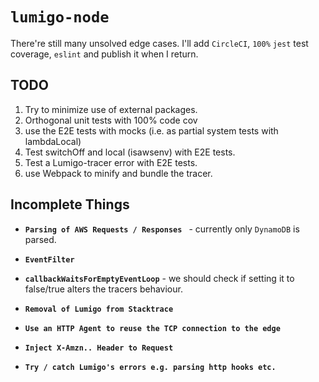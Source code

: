 # **`lumigo-node`**

There're still many unsolved edge cases. I'll add `CircleCI`, `100%` `jest` test
coverage, `eslint` and publish it when I return.

## TODO

1. Try to minimize use of external packages.
2. Orthogonal unit tests with 100% code cov
3. use the E2E tests with mocks (i.e. as partial system tests with lambdaLocal)
4. Test switchOff and local (isawsenv) with E2E tests.
5. Test a Lumigo-tracer error with E2E tests.
6. use Webpack to minify and bundle the tracer.

## Incomplete Things

- **`Parsing of AWS Requests / Responses `** - currently only `DynamoDB` is parsed.

- **`EventFilter`**

- **`callbackWaitsForEmptyEventLoop`** - we should check if setting it to false/true alters the tracers behaviour.

- **`Removal of Lumigo from Stacktrace`**

- **`Use an HTTP Agent to reuse the TCP connection to the edge`**

- **`Inject X-Amzn.. Header to Request`**

- **`Try / catch Lumigo's errors e.g. parsing http hooks etc.`**
